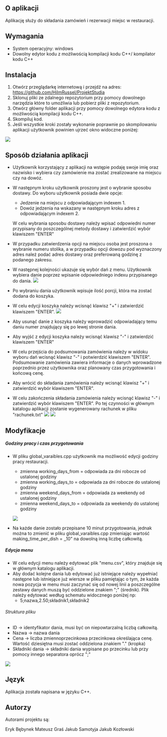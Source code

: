 ﻿## O aplikacji

Aplikację służy do składania zamówień i rezerwacji miejsc w restauracji.

## Wymagania

-   System operacyjny: windows
-   Dowolny edytor kodu z możliwością kompilacji kodu C++/ kompilator kodu C++

## Instalacja

1. Otwórz przeglądarkę internetową i przejdź na adres: https://github.com/HiImRussel/ProjektStudia
2. Sklonuj pliki ze zdalnego repozytorium przy pomocy dowolnego narzędzia które to umożliwia lub pobierz pliki z repozytorium.
3. Otwórz główny folder aplikacji przy pomocy dowolnego edytora kodu z możliwością kompilacji kodu C++.
4. Skompiluj kod.
5. Jeśli wszystkie kroki zostały wykonanie poprawnie po skompilowaniu aplikacji użytkownik powinien ujrzeć okno widoczne poniżej:

![](screens/welcome.PNG)

## Sposób działania aplikacji

-   Użytkownik korzystający z aplikacji na wstępie podaję swoje imię oraz nazwisko i wybiera czy zamówienie ma zostać zrealizowane na miejscu czy na dowóz.
-   W następnym kroku użytkownik proszony jest o wybranie sposobu dostawy. Do wyboru użytkownik posiada dwie opcje:

    -   Jedzenie na miejscu z odpowiadającym indexem 1.
    -   Dowóz jedzenia na wskazany w następnym kroku adres z odpowiadającym indexem 2.

    W celu wybrania sposobu dostawy należy wpisać odpowiedni numer przypisany do poszczególnej metody dostawy i zatwierdzić wybór klawiszem "ENTER"

-   W przypadku zatwierdzenia opcji na miejscu osoba jest proszona o wybranie numeru stolika, a w przypadku opcji dowozu pod wyznaczony adres należ podać adres dostawy oraz preferowaną godzinę z podanego zakresu.
-   W następnej kolejności ukazuje się wybór dań z menu. Użytkownik wybiera danie poprzez wpisanie odpowiedniego indexu przypisanego do dania.
    ![](screens/menu.PNG)
-   Po wybraniu dania użytkownik wpisuje ilość porcji, która ma zostać dodana do koszyka.
-   W celu edycji koszyka należy wcisnąć klawisz "+" i zatwierdzić klawiszem "ENTER".
    ![](screens/cart.PNG)
-   Aby usunąć danie z koszyka należy wprowadzić odpowiadający temu daniu numer znajdujący się po lewej stronie dania.
-   Aby wyjść z edycji koszyka należy wcisnąć klawisz "-" i zatwierdzić klawiszem "ENTER"
-   W celu przejścia do podsumowania zamówienia należy w widoku wyboru dań wcisnąć klawisz "-" i potwierdzić klawiszem "ENTER". Podsumowanie zamówienia zawiera informacje o danych wprowadzone poprzednio przez użytkownika oraz planowany czas przygotowania i końcową cenę.
-   Aby wrócić do składania zamówienia należy wcisnąć klawisz "+" i zatwierdzić wybór klawiszem "ENTER".
-   W celu zakończenia składania zamówienia należy wcisnąć klawisz "-" i zatwierdzić wybór klawiszem "ENTER". Po tej czynności w głównym katalogu aplikacji zostanie wygenerowany rachunek w pliku "rachunek.txt"
    ![](screens/checkout.PNG)
    ![](screens/bill.PNG)

## Modyfikacje

##### Godziny pracy i czas przygotowania

-   W pliku global_varaibles.cpp użytkownik ma możliwość edycji godziny pracy restauracji.

    -   zmienna working_days_from = odpowiada za dni robocze od ustalonej godziny
    -   zmienna working_days_to = odpowiada za dni robocze do ustalonej godziny
    -   zmienna weekend_days_from = odpowiada za weekendy od ustalonej godziny
    -   zmienna weekend_days_to = odpowiada za weekendy do ustalonej godziny

    ![](screens/globals.png)

-   Na każde danie zostało przepisane 10 minut przygotowania, jednak można to zmienić w pliku global_varaibles.cpp zmieniając wartość making_time_per_dish = ,,10" na dowolną inną liczbę całkowitą.

##### Edycja menu

-   W celu edycji menu należy edytować plik "menu.csv", który znajduje się w głównym katalogu aplikacji.
-   Aby dodać kolejne dania lub edytować już istniejące należy wypełniać następne lub istniejące już wiersze w pliku pamiętając o tym, że każda nowa pozycja w menu musi zaczynać się od nowej linii a poszczególne zestawy danych muszą być oddzielone znakiem ";" (średnik). Plik należy edytować według schematu widocznego poniżej np:
    -   5;nazwa,2.50;składnik1,składnik2

###### Struktura pliku

-   ID -> identyfikator dania, musi być on niepowtarzalną liczbą całkowitą.
-   Nazwa -> nazwa dania
-   Cena -> liczba zmiennoprzecinkowa przecinkowa określająca cenę. Wartość dziesiętna musi zostać oddzielona znakiem "." (kropka)
-   Składniki dania -> składniki dania wypisane po przecinku lub przy pomocy innego separatora oprócz ";"

![](screens/menu-items.png)

## Język

Aplikacja została napisana w języku C++.

## Autorzy

Autorami projektu są:

Eryk Bębynek
Mateusz Graś
Jakub Samotyja
Jakub Kozłowski
